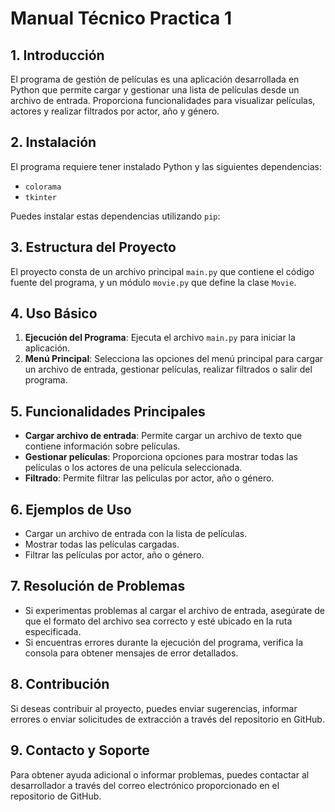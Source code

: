 # Manual Técnico Practica 1

## 1. Introducción
El programa de gestión de películas es una aplicación desarrollada en Python que permite cargar y gestionar una lista de películas desde un archivo de entrada. Proporciona funcionalidades para visualizar películas, actores y realizar filtrados por actor, año y género.

## 2. Instalación
El programa requiere tener instalado Python y las siguientes dependencias:
- `colorama`
- `tkinter`

Puedes instalar estas dependencias utilizando `pip`:


## 3. Estructura del Proyecto
El proyecto consta de un archivo principal `main.py` que contiene el código fuente del programa, y un módulo `movie.py` que define la clase `Movie`.

## 4. Uso Básico
1. **Ejecución del Programa**: Ejecuta el archivo `main.py` para iniciar la aplicación.
2. **Menú Principal**: Selecciona las opciones del menú principal para cargar un archivo de entrada, gestionar películas, realizar filtrados o salir del programa.

## 5. Funcionalidades Principales
- **Cargar archivo de entrada**: Permite cargar un archivo de texto que contiene información sobre películas.
- **Gestionar películas**: Proporciona opciones para mostrar todas las películas o los actores de una película seleccionada.
- **Filtrado**: Permite filtrar las películas por actor, año o género.

## 6. Ejemplos de Uso
- Cargar un archivo de entrada con la lista de películas.
- Mostrar todas las películas cargadas.
- Filtrar las películas por actor, año o género.

## 7. Resolución de Problemas
- Si experimentas problemas al cargar el archivo de entrada, asegúrate de que el formato del archivo sea correcto y esté ubicado en la ruta especificada.
- Si encuentras errores durante la ejecución del programa, verifica la consola para obtener mensajes de error detallados.

## 8. Contribución
Si deseas contribuir al proyecto, puedes enviar sugerencias, informar errores o enviar solicitudes de extracción a través del repositorio en GitHub.

## 9. Contacto y Soporte
Para obtener ayuda adicional o informar problemas, puedes contactar al desarrollador a través del correo electrónico proporcionado en el repositorio de GitHub.
